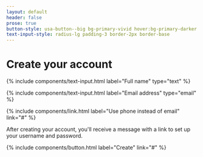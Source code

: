 ```yaml
---
layout: default
header: false
prose: true
button-style: usa-button--big bg-primary-vivid hover:bg-primary-darker
text-input-style: radius-lg padding-3 border-2px border-base
---
```


# Create your account

<!-- Include a text input component for name. -->
{% include components/text-input.html label="Full name" type="text" %}

<!-- Include a text input component for email. -->
{% include components/text-input.html label="Email address" type="email" %}

<!-- Include an inline link for communication preference. -->
{% include components/link.html label="Use phone instead of email" link="#" %}

After creating your account, you'll receive a message with a link to set up your username and password.

<!-- Include a button component as a call-to-action for completing the form. -->
{% include components/button.html label="Create" link="#" %}